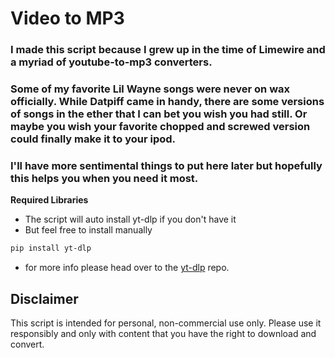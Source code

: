 # Video to MP3

### I made this script because I grew up in the time of Limewire and a myriad of youtube-to-mp3 converters.
### Some of my favorite Lil Wayne songs were never on wax officially. While Datpiff came in handy, there are some versions of songs in the ether that I can bet you wish you had still. Or maybe you wish your favorite chopped and screwed version could finally make it to your ipod.


### I'll have more sentimental things to put here later but hopefully this helps you when you need it most.

**Required Libraries**
- The script will auto install yt-dlp if you don't have it
- But feel free to install manually
```bash
pip install yt-dlp
```
- for more info please head over to the [yt-dlp](https://github.com/yt-dlp/yt-dlp) repo.

## Disclaimer
 This script is intended for personal, non-commercial use only. Please use it responsibly and only with content that you have the right to download and convert.
